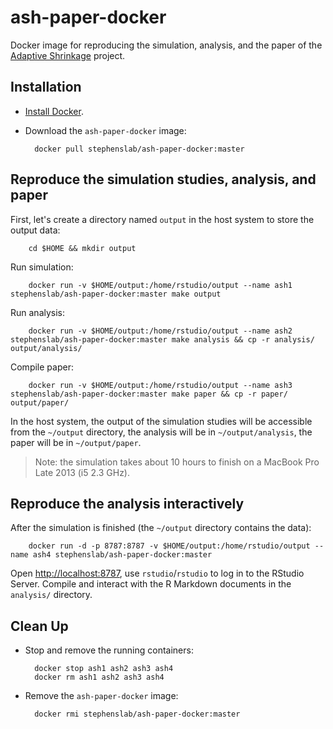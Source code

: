 # ash-paper-docker

Docker image for reproducing the simulation, analysis,
and the paper of the [Adaptive Shrinkage](https://github.com/stephens999/ash/) project.

## Installation

* [Install Docker](https://docs.docker.com/installation/).

* Download the `ash-paper-docker` image:

        docker pull stephenslab/ash-paper-docker:master

## Reproduce the simulation studies, analysis, and paper

First, let's create a directory named `output` in the host system to store the output data:

        cd $HOME && mkdir output

Run simulation:

        docker run -v $HOME/output:/home/rstudio/output --name ash1 stephenslab/ash-paper-docker:master make output

Run analysis:

        docker run -v $HOME/output:/home/rstudio/output --name ash2 stephenslab/ash-paper-docker:master make analysis && cp -r analysis/ output/analysis/

Compile paper:

        docker run -v $HOME/output:/home/rstudio/output --name ash3 stephenslab/ash-paper-docker:master make paper && cp -r paper/ output/paper/

In the host system, the output of the simulation studies will be accessible from the `~/output` directory, the analysis will be in `~/output/analysis`, the paper will be in `~/output/paper`.

> Note: the simulation takes about 10 hours to finish on a MacBook Pro Late 2013 (i5 2.3 GHz).

## Reproduce the analysis interactively

After the simulation is finished (the `~/output` directory contains the data):

        docker run -d -p 8787:8787 -v $HOME/output:/home/rstudio/output --name ash4 stephenslab/ash-paper-docker:master

Open [http://localhost:8787](http://localhost:8787), use `rstudio`/`rstudio`
to log in to the RStudio Server. Compile and interact with the R Markdown
documents in the `analysis/` directory.

## Clean Up

* Stop and remove the running containers:

        docker stop ash1 ash2 ash3 ash4
        docker rm ash1 ash2 ash3 ash4

* Remove the `ash-paper-docker` image:

        docker rmi stephenslab/ash-paper-docker:master

